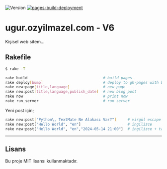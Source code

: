 ![Version](https://img.shields.io/badge/version-0.1.17-orange.svg)
[![pages-build-deployment](https://github.com/vigo/ugur.ozyilmazel.com/actions/workflows/pages/pages-build-deployment/badge.svg?branch=gh-pages)](https://github.com/vigo/ugur.ozyilmazel.com/actions/workflows/pages/pages-build-deployment)

# ugur.ozyilmazel.com - V6

Kişisel web sitem...

## Rakefile

```bash
$ rake -T

rake build                                  # build pages
rake deploy[bump]                           # deploy to gh-pages with bump
rake new:page[title,language]               # new page
rake new:post[title,language,publish_date]  # new blog post
rake now                                    # print now
rake run_server                             # run server
```

Yeni post için;

```bash
rake new:post["Python\, TextMate Ne Alakası Var?"]     # virgül escape edilmeli
rake new:post["Hello World", "en"]                     # ingilizce
rake new:post["Hello World", "en","2024-05-14 21:00"]  # ingilizce + tarih
```

---

## Lisans

Bu proje MIT lisansı kullanmaktadır.
